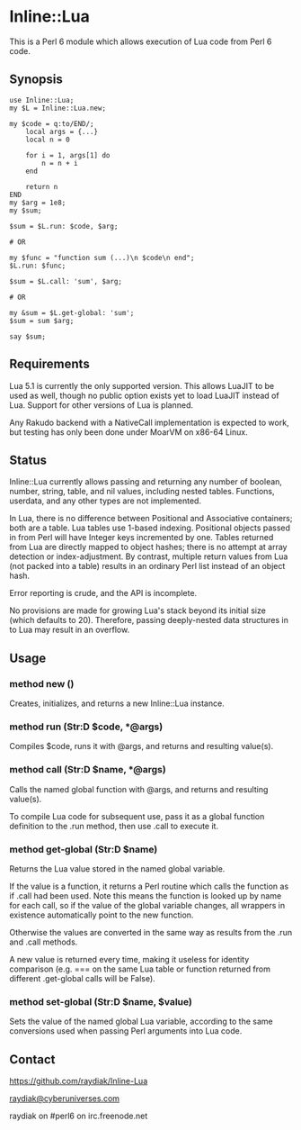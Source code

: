 # Inline::Lua

This is a Perl 6 module which allows execution of Lua code from Perl 6 code.

## Synopsis

    use Inline::Lua;
    my $L = Inline::Lua.new;

    my $code = q:to/END/;
        local args = {...}
        local n = 0

        for i = 1, args[1] do
            n = n + i
        end

        return n
    END
    my $arg = 1e8;
    my $sum;

    $sum = $L.run: $code, $arg;

    # OR

    my $func = "function sum (...)\n $code\n end";
    $L.run: $func;

    $sum = $L.call: 'sum', $arg;

    # OR

    my &sum = $L.get-global: 'sum';
    $sum = sum $arg;

    say $sum;

## Requirements

Lua 5.1 is currently the only supported version. This allows LuaJIT to be used
as well, though no public option exists yet to load LuaJIT instead of Lua.
Support for other versions of Lua is planned.

Any Rakudo backend with a NativeCall implementation is expected to work, but
testing has only been done under MoarVM on x86-64 Linux.

## Status

Inline::Lua currently allows passing and returning any number of boolean,
number,  string, table, and nil values, including nested tables. Functions,
userdata, and any other types are not implemented.

In Lua, there is no difference between Positional and Associative containers;
both are a table. Lua tables use 1-based indexing. Positional objects passed in
from Perl will have Integer keys incremented by one. Tables returned from Lua
are directly mapped to object hashes; there is no attempt at array detection or
index-adjustment. By contrast, multiple return values from Lua (not packed into
a table) results in an ordinary Perl list instead of an object hash.

Error reporting is crude, and the API is incomplete.

No provisions are made for growing Lua's stack beyond its initial size (which
defaults to 20). Therefore, passing deeply-nested data structures in to Lua may
result in an overflow.

## Usage

### method new ()

Creates, initializes, and returns a new Inline::Lua instance.

### method run (Str:D $code, \*@args)

Compiles $code, runs it with @args, and returns and resulting value(s).

### method call (Str:D $name, \*@args)

Calls the named global function with @args, and returns and resulting value(s).

To compile Lua code for subsequent use, pass it as a global function definition
to the .run method, then use .call to execute it.

### method get-global (Str:D $name)

Returns the Lua value stored in the named global variable.

If the value is a function, it returns a Perl routine which calls the function
as if .call had been used. Note this means the function is looked up by name
for each call, so if the value of the global variable changes, all wrappers in
existence automatically point to the new function.

Otherwise the values are converted in the same way as results from the .run and
.call methods.

A new value is returned every time, making it useless for identity comparison
(e.g. === on the same Lua table or function returned from different .get-global
calls will be False).

### method set-global (Str:D $name, $value)

Sets the value of the named global Lua variable, according to the same
conversions used when passing Perl arguments into Lua code.

## Contact

https://github.com/raydiak/Inline-Lua

raydiak@cyberuniverses.com

raydiak on #perl6 on irc.freenode.net

